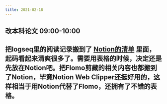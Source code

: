 ```yaml
---
title: 2021-02-18
---
```


## 改本科论文 09:00-10:00
## 把logseq里的阅读记录搬到了 [Notion的清单](https://www.notion.so/zhangxueshan246/d399e4ff61ba4a069a4d1af29a212796?v=4e33ebf0ec59436aa5b904a84a398ca4) 里面，起码看起来清爽很多了。需要用表格的时候，决定还是先放在Notion吧。把Flomo剪藏的相关内容也都搬到了Notion，毕竟Notion Web Clipper还挺好用的，这样相当于用Notion代替了Flomo，还拥有了不错的表格。
##

